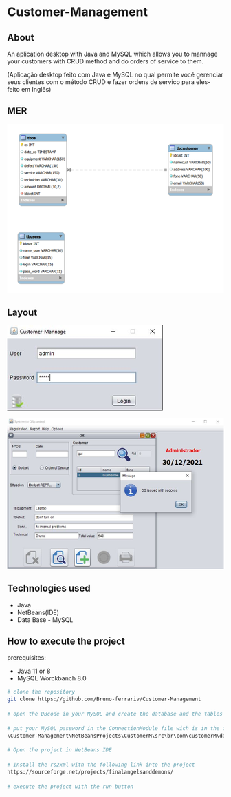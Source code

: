 # Customer-Management

## About
An aplication desktop with Java and MySQL which allows you to mannage your customers with CRUD method and do orders of service to them.

(Aplicação desktop feito com Java e MySQL no qual permite você gerenciar seus clientes com o método CRUD e fazer ordens de servico para eles- feito em Inglês)


## MER
![MER](https://github.com/Bruno-ferrariv/Customer-Management/blob/main/images/MER.PNG)

## Layout
![Login](https://github.com/Bruno-ferrariv/Customer-Management/blob/main/images/login.JPG)

![chamada_os](https://github.com/Bruno-ferrariv/Customer-Management/blob/main/images/chamada_os.JPG)

## Technologies used

- Java
- NetBeans(IDE)
- Data Base - MySQL

## How to execute the project
prerequisites: 
- Java 11 or 8
- MySQL Worckbanch 8.0

```bash
# clone the repository
git clone https://github.com/Bruno-ferrariv/Customer-Management

# open the DBcode in your MySQL and create the database and the tables

# put your MySQL password in the ConnectionModule file wich is in the following route
\Customer-Management\NetBeansProjects\CustomerM\src\br\com\customerM\dal

# Open the project in NetBeans IDE

# Install the rs2xml with the following link into the project
https://sourceforge.net/projects/finalangelsanddemons/

# execute the project with the run button
```

